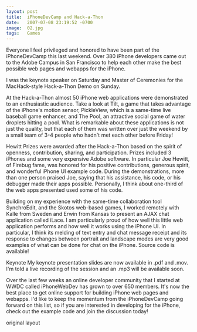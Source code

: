 ```yaml
---
layout: post
title:  iPhoneDevCamp and Hack-a-Thon
date:   2007-07-08 23:19:52 -0700
image:  02.jpg
tags:   Games
---
```


Everyone I feel privileged and honored to have been part of the iPhoneDevCamp this last weekend. Over 380 iPhone developers came out to the Adobe Campus in San Francisco to help each other make the best possible web pages and webapps for the iPhone.

I was the keynote speaker on Saturday and Master of Ceremonies for the MacHack-style Hack-a-Thon Demo on Sunday.

At the Hack-a-Thon almost 50 iPhone web applications were demonstrated to an enthusiastic audience. Take a look at Tilt, a game that takes advantage of the iPhone's motion sensor, PickleView, which is a same-time live baseball game enhancer, and The Pool, an attractive social game of water droplets hitting a pool. What is remarkable about these applications is not just the quality, but that each of them was written over just the weekend by a small team of 3-4 people who hadn't met each other before Friday!

Hewitt Prizes were awarded after the Hack-a-Thon based on the spirit of openness, contribution, sharing, and participation. Prizes included 3 iPhones and some very expensive Adobe software. In particular Joe Hewitt, of Firebug fame, was honored for his positive contributions, generous spirit, and wonderful iPhone UI example code. During the demonstrations, more than one person praised Joe, saying that his assistance, his code, or his debugger made their apps possible. Personally, I think about one-third of the web apps presented used some of his code.

Building on my experience with the same-time collaboration tool SynchroEdit, and the Skotos web-based games, I worked remotely with Kalle from Sweden and Erwin from Kansas to present an AJAX chat application called iLace. I am particularly proud of how well this little web application performs and how well it works using the iPhone UI. In particular, I think its melding of text entry and chat message receipt and its response to changes between portrait and landscape modes are very good examples of what can be done for chat on the iPhone. Source code is available!

Keynote My keynote presentation slides are now available in .pdf and .mov. I'm told a live recording of the session and an .mp3 will be available soon.

Over the last few weeks an online developer community that I started at WWDC called iPhoneWebDev has grown to over 650 members. It's now the best place to get online support for building iPhone web pages and webapps. I'd like to keep the momentum from the iPhoneDevCamp going forward on this list, so if you are interested in developing for the iPhone, check out the example code and join the discussion today!

original layout